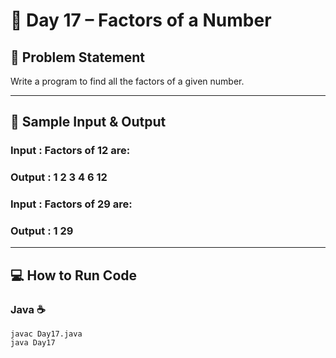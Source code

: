 # 🔢 Day 17 – Factors of a Number  

## 🎯 Problem Statement  
Write a program to find all the factors of a given number.  

---

## 📝 Sample Input & Output  

### Input : Factors of 12 are:

### Output : 1 2 3 4 6 12

### Input : Factors of 29 are:

### Output : 1 29


---

## 💻 How to Run Code  

### Java ☕  
```
javac Day17.java
java Day17
